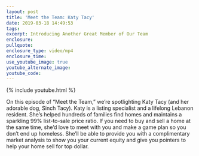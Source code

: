 ```yaml
---
layout: post
title: 'Meet the Team: Katy Tacy'
date: 2019-03-18 14:49:53
tags:
excerpt: Introducing Another Great Member of Our Team
enclosure:
pullquote:
enclosure_type: video/mp4
enclosure_time:
use_youtube_image: true
youtube_alternate_image:
youtube_code:
---
```


{% include youtube.html %}

On this episode of “Meet the Team,” we’re spotlighting Katy Tacy (and her adorable dog, Sinch Tacy). Katy is a listing specialist and a lifelong Lebanon resident. She’s helped hundreds of families find homes and maintains a sparkling 99% list-to-sale price ratio. If you need to buy and sell a home at the same time, she’d love to meet with you and make a game plan so you don’t end up homeless. She’ll be able to provide you with a complimentary market analysis to show you your current equity and give you pointers to help your home sell for top dollar.